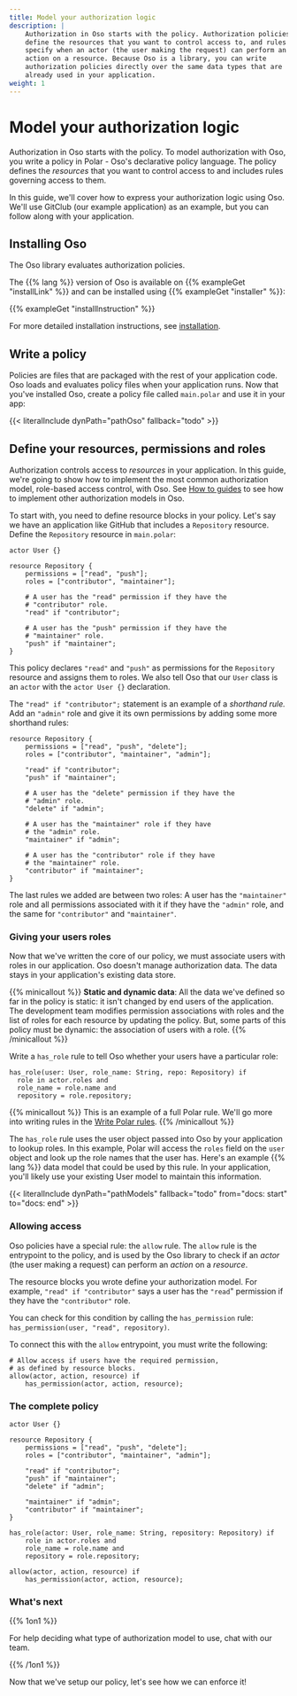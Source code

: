 ```yaml
---
title: Model your authorization logic
description: |
    Authorization in Oso starts with the policy. Authorization policies
    define the resources that you want to control access to, and rules that
    specify when an actor (the user making the request) can perform an
    action on a resource. Because Oso is a library, you can write
    authorization policies directly over the same data types that are
    already used in your application.
weight: 1
---
```


# Model your authorization logic

Authorization in Oso starts with the policy. To model authorization with
Oso, you write a policy in Polar - Oso's declarative policy language.
The policy defines the *resources* that you want to control access to
and includes rules governing access to them.

In this guide, we'll cover how to express your authorization logic using
Oso. We'll use GitClub (our example application) as an example, but you
can follow along with your application.

## Installing Oso

The Oso library evaluates authorization policies.

The {{% lang %}} version of Oso is available on {{% exampleGet "installLink" %}}
and can be installed using {{% exampleGet "installer" %}}:

{{% exampleGet "installInstruction" %}}

For more detailed installation instructions, see
[installation](/reference/installation).

## Write a policy

Policies are files that are packaged with the rest of your application
code. Oso loads and evaluates policy files when your
application runs. Now that you've installed Oso, create a policy file
called `main.polar` and use it in your app:

{{< literalInclude dynPath="pathOso" fallback="todo" >}}

## Define your resources, permissions and roles

Authorization controls access to *resources* in your application. In
this guide, we're going to show how to implement the most common
authorization model, role-based access control, with Oso. See [How to
guides](/guides) to see how to implement other authorization models in
Oso.

To start with, you need to define resource blocks in your policy. Let's
say we have an application like GitHub that includes a `Repository`
resource. Define the `Repository` resource in `main.polar`:

```polar
actor User {}

resource Repository {
    permissions = ["read", "push"];
    roles = ["contributor", "maintainer"];

    # A user has the "read" permission if they have the
    # "contributor" role.
    "read" if "contributor";

    # A user has the "push" permission if they have the
    # "maintainer" role.
    "push" if "maintainer";
}
```

This policy declares `"read"` and `"push"` as permissions for the
`Repository` resource and assigns them to roles. We also tell Oso
that our `User` class is an `actor` with the `actor User {}`
declaration.

The `"read" if "contributor";` statement is an example of a *shorthand rule.*
Add an `"admin"` role and give it its own permissions by adding some
more shorthand rules:

```polar
resource Repository {
    permissions = ["read", "push", "delete"];
    roles = ["contributor", "maintainer", "admin"];

    "read" if "contributor";
    "push" if "maintainer";

	# A user has the "delete" permission if they have the
	# "admin" role.
	"delete" if "admin";

	# A user has the "maintainer" role if they have
	# the "admin" role.
    "maintainer" if "admin";

	# A user has the "contributor" role if they have
	# the "maintainer" role.
    "contributor" if "maintainer";
}
```

The last rules we added are between two roles: A user has the
`"maintainer"` role and all permissions associated with it if they have the
`"admin"` role, and the same for `"contributor"` and `"maintainer"`.

### Giving your users roles

Now that we've written the core of our policy, we must associate users with roles
in our application. Oso doesn't manage authorization data. The data
stays in your application's existing data store.

{{% minicallout %}}
**Static and dynamic data**: All the data we've defined so far in the
policy is static: it isn't changed by end users of the application. The
development team modifies permission associations with roles and the
list of roles for each resource by updating the policy. But, some parts
of this policy must be dynamic: the association of users with a role.
{{% /minicallout %}}

Write a `has_role` rule to tell Oso whether your users have a particular
role:

```polar
has_role(user: User, role_name: String, repo: Repository) if
  role in actor.roles and
  role_name = role.name and
  repository = role.repository;
```

{{% minicallout %}}
This is an example of a full Polar rule. We'll go more into writing
rules in the [Write Polar rules](write-rules).
{{% /minicallout %}}

The `has_role` rule uses the user object passed into Oso by your
application to lookup roles. In this example, Polar will access the
`roles` field on the `user` object and look up the role names that
the user has. Here's an example {{% lang %}} data model
that could be used by this rule. In your application, you'll
likely use your existing User model to maintain this information.

{{< literalInclude
    dynPath="pathModels"
    fallback="todo"
    from="docs: start"
    to="docs: end" >}}

### Allowing access

Oso policies have a special rule: the `allow` rule. The `allow` rule is
the entrypoint to the policy, and is used by the Oso library to check if an
*actor* (the user making a request) can perform an *action* on a *resource*.

The resource blocks you wrote define your authorization model. For
example, `"read" if "contributor"` says a user has the `"read`"
permission if they have the `"contributor"` role.

You can check for this condition by calling the `has_permission` rule:
`has_permission(user, "read", repository)`.

To connect this with the `allow` entrypoint, you must write the
following:

```polar
# Allow access if users have the required permission,
# as defined by resource blocks.
allow(actor, action, resource) if
	has_permission(actor, action, resource);
```

### The complete policy

```polar
actor User {}

resource Repository {
    permissions = ["read", "push", "delete"];
    roles = ["contributor", "maintainer", "admin"];

    "read" if "contributor";
    "push" if "maintainer";
    "delete" if "admin";

    "maintainer" if "admin";
    "contributor" if "maintainer";
}

has_role(actor: User, role_name: String, repository: Repository) if
    role in actor.roles and
    role_name = role.name and
    repository = role.repository;

allow(actor, action, resource) if
    has_permission(actor, action, resource);
```
    
### What's next

{{% 1on1 %}}

For help deciding what type of authorization model to use, chat with our
team.

{{% /1on1 %}}

Now that we've setup our policy, let's see how we can enforce it!
